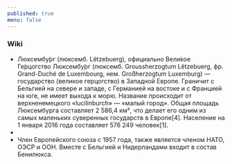 ```yaml
---
published: true
menu: false
---
```

### Wiki

- Люксембу́рг (люксемб. Lëtzebuerg), официально Вели́кое Ге́рцогство Люксембу́рг (люксемб. Groussherzogtum Lëtzebuerg, фр. Grand-Duché de Luxembourg, нем. Großherzogtum Luxemburg) — государство (великое герцогство) в Западной Европе. Граничит с Бельгией на севере и западе, с Германией на востоке и с Францией на юге, не имеет выхода к морю. Название происходит от верхненемецкого «lucilinburch» — «малый город». Общая площадь Люксембурга составляет 2 586,4 км², что делает его одним из самых маленьких суверенных государств в Европе[4]. Население на 1 января 2016 года составляет 576 249 человек[1].
- 
- Член Европейского союза с 1957 года, также является членом НАТО, ОЭСР и ООН. Вместе с Бельгией и Нидерландами входит в состав Бенилюкса.

